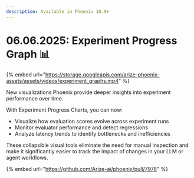 ```yaml
---
description: Available in Phoenix 10.9+
---
```


# 06.06.2025: Experiment Progress Graph  📊

{% embed url="https://storage.googleapis.com/arize-phoenix-assets/assets/videos/experiment_graphs.mp4" %}

New visualizations Phoenix provide deeper insights into experiment performance over time.

With Experiment Progress Charts, you can now:

* Visualize how evaluation scores evolve across experiment runs
* Monitor evaluator performance and detect regressions
* Analyze latency trends to identify bottlenecks and inefficiencies

These collapsible visual tools eliminate the need for manual inspection and make it significantly easier to track the impact of changes in your LLM or agent workflows.

{% embed url="https://github.com/Arize-ai/phoenix/pull/7978" %}
